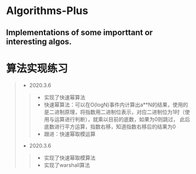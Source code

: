 # Algorithms-Plus
## Implementations of some importtant or interesting algos.

# 算法实现练习
> * 2020.3.6
>> * 实现了快速幂算法
>> * 快速幂算法：可以在O(logN)事件内计算出a**N的结果，使用的是二进制原理，将指数用二进制位表示，对应二进制位为1时（使用与运算进行判断），就乘以目前的底数，如果为0则跳过， 此后底数进行平方运算，指数右移，知道指数右移后的结果为0
>> * 跟进：快速幂取模运算
> * 2020.3.6
>> * 实现了快速幂取模算法
>> * 实现了warshall算法
